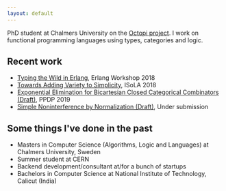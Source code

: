 ```yaml
---
layout: default
---
```


PhD student at Chalmers University on the [Octopi project](https://octopi.chalmers.se/). I work on functional programming languages using types, categories and logic.

## Recent work

* [Typing the Wild in Erlang](ew18.pdf), Erlang Workshop 2018
* [Towards Adding Variety to Simplicity](variety.pdf), ISoLA 2018
* [Exponential Elimination for Bicartesian Closed Categorical Combinators (Draft)](expelim.pdf), PPDP 2019
* [Simple Noninterference by Normalization (Draft)](nibnbe.pdf), Under submission

## Some things I've done in the past
* Masters in Computer Science (Algorithms, Logic and Languages) at Chalmers University, Sweden
* Summer student at CERN
* Backend development/consultant at/for a bunch of startups
* Bachelors in Computer Science at National Institute of Technology, Calicut (India)
